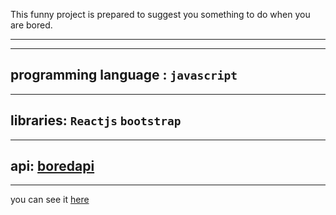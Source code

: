 This funny project is prepared to suggest you something to do when you are bored.

-------------------------------------
-------------------------------------
programming language :
`javascript`
-------------------------------------
-------------------------------------
libraries:
`Reactjs`
`bootstrap`
-------------------------------------
-------------------------------------
api:
[boredapi](https://www.boredapi.com/)
-------------------------------------
-------------------------------------
you can see it [here](http://boringtimes.ir/)
